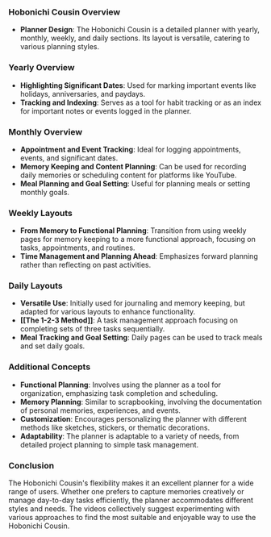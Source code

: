 ### Hobonichi Cousin Overview
- **Planner Design**: The Hobonichi Cousin is a detailed planner with yearly, monthly, weekly, and daily sections. Its layout is versatile, catering to various planning styles.

### Yearly Overview
- **Highlighting Significant Dates**: Used for marking important events like holidays, anniversaries, and paydays.
- **Tracking and Indexing**: Serves as a tool for habit tracking or as an index for important notes or events logged in the planner.

### Monthly Overview
- **Appointment and Event Tracking**: Ideal for logging appointments, events, and significant dates.
- **Memory Keeping and Content Planning**: Can be used for recording daily memories or scheduling content for platforms like YouTube.
- **Meal Planning and Goal Setting**: Useful for planning meals or setting monthly goals.

### Weekly Layouts
- **From Memory to Functional Planning**: Transition from using weekly pages for memory keeping to a more functional approach, focusing on tasks, appointments, and routines.
- **Time Management and Planning Ahead**: Emphasizes forward planning rather than reflecting on past activities.

### Daily Layouts
- **Versatile Use**: Initially used for journaling and memory keeping, but adapted for various layouts to enhance functionality.
- **[[The 1-2-3 Method]]**: A task management approach focusing on completing sets of three tasks sequentially.
- **Meal Tracking and Goal Setting**: Daily pages can be used to track meals and set daily goals.

### Additional Concepts
- **Functional Planning**: Involves using the planner as a tool for organization, emphasizing task completion and scheduling.
- **Memory Planning**: Similar to scrapbooking, involving the documentation of personal memories, experiences, and events.
- **Customization**: Encourages personalizing the planner with different methods like sketches, stickers, or thematic decorations.
- **Adaptability**: The planner is adaptable to a variety of needs, from detailed project planning to simple task management.

### Conclusion
The Hobonichi Cousin's flexibility makes it an excellent planner for a wide range of users. Whether one prefers to capture memories creatively or manage day-to-day tasks efficiently, the planner accommodates different styles and needs. The videos collectively suggest experimenting with various approaches to find the most suitable and enjoyable way to use the Hobonichi Cousin.